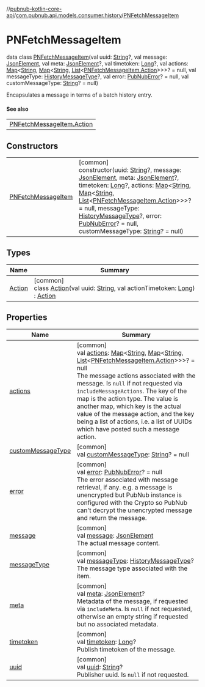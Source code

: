 //[pubnub-kotlin-core-api](../../../index.md)/[com.pubnub.api.models.consumer.history](../index.md)/[PNFetchMessageItem](index.md)

# PNFetchMessageItem

data class [PNFetchMessageItem](index.md)(val uuid: [String](https://kotlinlang.org/api/latest/jvm/stdlib/kotlin-stdlib/kotlin/-string/index.html)?, val message: [JsonElement](../../com.pubnub.api/-json-element/index.md), val meta: [JsonElement](../../com.pubnub.api/-json-element/index.md)?, val timetoken: [Long](https://kotlinlang.org/api/latest/jvm/stdlib/kotlin-stdlib/kotlin/-long/index.html)?, val actions: [Map](https://kotlinlang.org/api/latest/jvm/stdlib/kotlin-stdlib/kotlin.collections/-map/index.html)&lt;[String](https://kotlinlang.org/api/latest/jvm/stdlib/kotlin-stdlib/kotlin/-string/index.html), [Map](https://kotlinlang.org/api/latest/jvm/stdlib/kotlin-stdlib/kotlin.collections/-map/index.html)&lt;[String](https://kotlinlang.org/api/latest/jvm/stdlib/kotlin-stdlib/kotlin/-string/index.html), [List](https://kotlinlang.org/api/latest/jvm/stdlib/kotlin-stdlib/kotlin.collections/-list/index.html)&lt;[PNFetchMessageItem.Action](-action/index.md)&gt;&gt;&gt;? = null, val messageType: [HistoryMessageType](../-history-message-type/index.md)?, val error: [PubNubError](../../com.pubnub.api/-pub-nub-error/index.md)? = null, val customMessageType: [String](https://kotlinlang.org/api/latest/jvm/stdlib/kotlin-stdlib/kotlin/-string/index.html)? = null)

Encapsulates a message in terms of a batch history entry.

#### See also

| |
|---|
| [PNFetchMessageItem.Action](-action/index.md) |

## Constructors

| | |
|---|---|
| [PNFetchMessageItem](-p-n-fetch-message-item.md) | [common]<br>constructor(uuid: [String](https://kotlinlang.org/api/latest/jvm/stdlib/kotlin-stdlib/kotlin/-string/index.html)?, message: [JsonElement](../../com.pubnub.api/-json-element/index.md), meta: [JsonElement](../../com.pubnub.api/-json-element/index.md)?, timetoken: [Long](https://kotlinlang.org/api/latest/jvm/stdlib/kotlin-stdlib/kotlin/-long/index.html)?, actions: [Map](https://kotlinlang.org/api/latest/jvm/stdlib/kotlin-stdlib/kotlin.collections/-map/index.html)&lt;[String](https://kotlinlang.org/api/latest/jvm/stdlib/kotlin-stdlib/kotlin/-string/index.html), [Map](https://kotlinlang.org/api/latest/jvm/stdlib/kotlin-stdlib/kotlin.collections/-map/index.html)&lt;[String](https://kotlinlang.org/api/latest/jvm/stdlib/kotlin-stdlib/kotlin/-string/index.html), [List](https://kotlinlang.org/api/latest/jvm/stdlib/kotlin-stdlib/kotlin.collections/-list/index.html)&lt;[PNFetchMessageItem.Action](-action/index.md)&gt;&gt;&gt;? = null, messageType: [HistoryMessageType](../-history-message-type/index.md)?, error: [PubNubError](../../com.pubnub.api/-pub-nub-error/index.md)? = null, customMessageType: [String](https://kotlinlang.org/api/latest/jvm/stdlib/kotlin-stdlib/kotlin/-string/index.html)? = null) |

## Types

| Name | Summary |
|---|---|
| [Action](-action/index.md) | [common]<br>class [Action](-action/index.md)(val uuid: [String](https://kotlinlang.org/api/latest/jvm/stdlib/kotlin-stdlib/kotlin/-string/index.html), val actionTimetoken: [Long](https://kotlinlang.org/api/latest/jvm/stdlib/kotlin-stdlib/kotlin/-long/index.html)) : [Action](../-action/index.md) |

## Properties

| Name | Summary |
|---|---|
| [actions](actions.md) | [common]<br>val [actions](actions.md): [Map](https://kotlinlang.org/api/latest/jvm/stdlib/kotlin-stdlib/kotlin.collections/-map/index.html)&lt;[String](https://kotlinlang.org/api/latest/jvm/stdlib/kotlin-stdlib/kotlin/-string/index.html), [Map](https://kotlinlang.org/api/latest/jvm/stdlib/kotlin-stdlib/kotlin.collections/-map/index.html)&lt;[String](https://kotlinlang.org/api/latest/jvm/stdlib/kotlin-stdlib/kotlin/-string/index.html), [List](https://kotlinlang.org/api/latest/jvm/stdlib/kotlin-stdlib/kotlin.collections/-list/index.html)&lt;[PNFetchMessageItem.Action](-action/index.md)&gt;&gt;&gt;? = null<br>The message actions associated with the message. Is `null` if not requested via `includeMessageActions`. The key of the map is the action type. The value is another map, which key is the actual value of the message action, and the key being a list of actions, i.e. a list of UUIDs which have posted such a message action. |
| [customMessageType](custom-message-type.md) | [common]<br>val [customMessageType](custom-message-type.md): [String](https://kotlinlang.org/api/latest/jvm/stdlib/kotlin-stdlib/kotlin/-string/index.html)? = null |
| [error](error.md) | [common]<br>val [error](error.md): [PubNubError](../../com.pubnub.api/-pub-nub-error/index.md)? = null<br>The error associated with message retrieval, if any. e.g. a message is unencrypted but PubNub instance is configured with the Crypto so PubNub can't decrypt the unencrypted message and return the message. |
| [message](message.md) | [common]<br>val [message](message.md): [JsonElement](../../com.pubnub.api/-json-element/index.md)<br>The actual message content. |
| [messageType](message-type.md) | [common]<br>val [messageType](message-type.md): [HistoryMessageType](../-history-message-type/index.md)?<br>The message type associated with the item. |
| [meta](meta.md) | [common]<br>val [meta](meta.md): [JsonElement](../../com.pubnub.api/-json-element/index.md)?<br>Metadata of the message, if requested via `includeMeta`. Is `null` if not requested, otherwise an empty string if requested but no associated metadata. |
| [timetoken](timetoken.md) | [common]<br>val [timetoken](timetoken.md): [Long](https://kotlinlang.org/api/latest/jvm/stdlib/kotlin-stdlib/kotlin/-long/index.html)?<br>Publish timetoken of the message. |
| [uuid](uuid.md) | [common]<br>val [uuid](uuid.md): [String](https://kotlinlang.org/api/latest/jvm/stdlib/kotlin-stdlib/kotlin/-string/index.html)?<br>Publisher uuid. Is `null` if not requested. |
